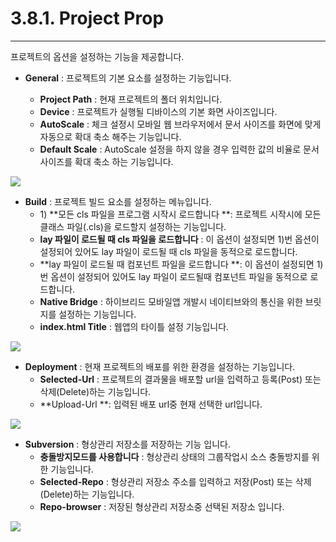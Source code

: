 # 3.8.1. Project Prop

---

프로젝트의 옵션을 설정하는 기능을 제공합니다.

* **General** : 프로젝트의 기본 요소를 설정하는 기능입니다.

  * **Project Path** :  현재 프로젝트의 폴더 위치입니다.
  * **Device** :  프로젝트가 실행될 디바이스의 기본 화면 사이즈입니다.
  * **AutoScale** :  체크 설정시 모바일 웹 브라우저에서 문서 사이즈를 화면에 맞게 자동으로 확대 축소 해주는 기능입니다.
  * **Default Scale** : AutoScale 설정을 하지 않을 경우 입력한 값의 비율로 문서 사이즈를 확대 축소 하는 기능입니다.

![](/assets/pop-projectprop.png)

* **Build** : 프로젝트 빌드 요소를 설정하는 메뉴입니다.  
  * 1\) **모든 cls 파일을 프로그램 시작시 로드합니다 **: 프로젝트 시작시에 모든 클래스 파일\(.cls\)을 로드할지 설정하는 기능입니다. 
  * **lay 파일이 로드될 때 cls 파일을 로드합니다** :  이 옵션이 설정되면 1\)번 옵션이 설정되어 있어도 lay 파일이 로드될 때 cls 파일을 동적으로 로드합니다.
  * **lay 파일이 로드될 때 컴포넌트 파일을 로드합니다 **:  이 옵션이 설정되면  1\)번 옵션이 설정되어 있어도 lay 파일이 로드될때 컴포넌트 파일을 동적으로 로드합니다.
  * **Native Bridge** : 하이브리드 모바일앱 개발시 네이티브와의 통신을 위한 브릿지를 설정하는 기능입니다.
  * **index.html Title** : 웹앱의 타이틀 설정 기능입니다. 

![](/assets/pop-projectprop-build.png)

* **Deployment** : 현재 프로젝트의 배포를 위한 환경을 설정하는 기능입니다.  
  * **Selected-Url** : 프로젝트의 결과물을 배포할 url을 입력하고 등록\(Post\) 또는 삭제\(Delete\)하는 기능입니다.  
  * **Upload-Url **: 입력된 배포 url중 현재 선택한 url입니다.

![](/assets/pop-projectprop-deployment.png)

* **Subversion** : 형상관리 저장소를 저장하는 기능 입니다.  
  * **충돌방지모드를 사용합니다** :  형상관리 상태의 그룹작업시 소스 충돌방지를 위한 기능입니다.
  * **Selected-Repo** : 형상관리 저장소 주소를 입력하고 저장\(Post\) 또는 삭제\(Delete\)하는 기능입니다.
  * **Repo-browser** : 저장된 형상관리 저장소중 선택된 저장소 입니다.

![](/assets/pop-projectprop-subversion.png)

